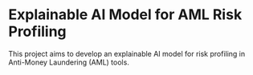 # Explainable AI Model for AML Risk Profiling

This project aims to develop an explainable AI model for risk profiling in Anti-Money Laundering (AML) tools.

